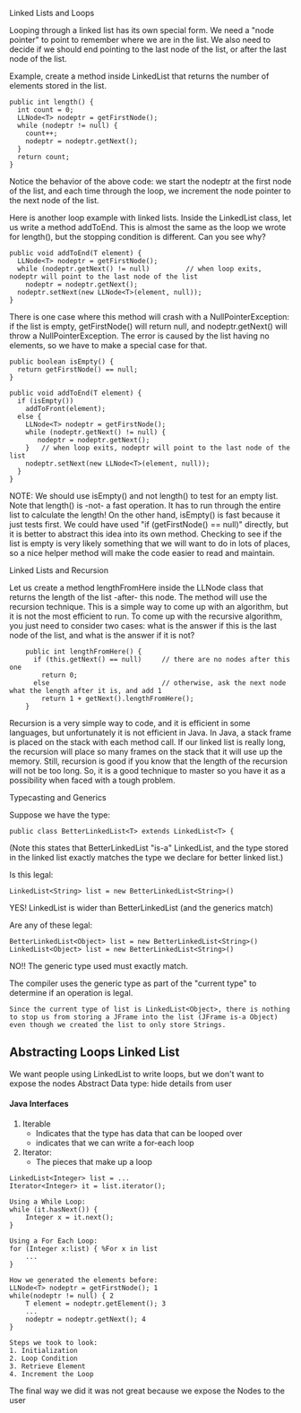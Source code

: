 Linked Lists and Loops

   Looping through a linked list has its own special form.
   We need a "node pointer" to point to remember where we are in the list.
   We also need to decide if we should end pointing to the last node of the list, or after the last node of the list.


   Example, create a method inside LinkedList that returns the number of elements stored in the list. 

	public int length() {
	  int count = 0;
	  LLNode<T> nodeptr = getFirstNode();
	  while (nodeptr != null) {
	    count++;
	    nodeptr = nodeptr.getNext();
	  }
	  return count;
	}

  Notice the behavior of the above code:  we start the nodeptr at the first node of the list, and each time through the loop,
    we increment the node pointer to the next node of the list.

  Here is another loop example with linked lists.  Inside the LinkedList class, let us write a method addToEnd.
  This is almost the same as the loop we wrote for length(), but the stopping condition is different.  Can you see why?

	public void addToEnd(T element) {
	  LLNode<T> nodeptr = getFirstNode();
	  while (nodeptr.getNext() != null)         // when loop exits, nodeptr will point to the last node of the list
	    nodeptr = nodeptr.getNext();
	  nodeptr.setNext(new LLNode<T>(element, null));
	}

  There is one case where this method will crash with a NullPointerException: if the list is empty, getFirstNode() will return null, and nodeptr.getNext() will
    throw a NullPointerException.
  The error is caused by the list having no elements, so we have to make a special case for that.

	public boolean isEmpty() {
	  return getFirstNode() == null;
	}

	public void addToEnd(T element) {
	  if (isEmpty())
	    addToFront(element);
	  else {
	    LLNode<T> nodeptr = getFirstNode();
	    while (nodeptr.getNext() != null) {
	       nodeptr = nodeptr.getNext();
	    }   // when loop exits, nodeptr will point to the last node of the list
	    nodeptr.setNext(new LLNode<T>(element, null));
	  }
	}

   NOTE: We should use isEmpty() and not length() to test for an empty list.  Note that length() is -not- a fast operation.  It has to run through the entire list to calculate the length!
    On the other hand, isEmpty() is fast because it just tests first.  We could have used "if (getFirstNode() == null)" directly, but it is better to abstract this idea into its own method.
    Checking to see if the list is empty is very likely something that we will want to do in lots of places, so a nice helper method will make the code easier to read and maintain.  


Linked Lists and Recursion

  Let us create a method lengthFromHere inside the LLNode class that returns the length of the list -after- this node.
  The method will use the recursion technique.  This is a simple way to come up with an algorithm, but it is not the most
  efficient to run.
  To come up with the recursive algorithm, you just need to consider two cases:  what is the answer if this is the last node of the list,
    and what is the answer if it is not?

        public int lengthFromHere() {
          if (this.getNext() == null)     // there are no nodes after this one
            return 0;
          else                            // otherwise, ask the next node what the length after it is, and add 1
            return 1 + getNext().lengthFromHere();
        }

  Recursion is a very simple way to code, and it is efficient in some languages, but unfortunately it is not efficient in Java.
  In Java, a stack frame is placed on the stack with each method call.  If our linked list is really long, the recursion will place so many
   frames on the stack that it will use up the memory.
  Still, recursion is good if you know that the length of the recursion will not be too long.  So, it is a good technique to master so you have
    it as a possibility when faced with a tough problem.


Typecasting and Generics

   Suppose we have the type:
```
public class BetterLinkedList<T> extends LinkedList<T> {
```

   (Note this states that BetterLinkedList "is-a" LinkedList, and the type stored in the linked list exactly matches the type we declare for better linked list.)

   Is this legal:
```
LinkedList<String> list = new BetterLinkedList<String>()
```
YES!  LinkedList is wider than BetterLinkedList (and the generics match)

   
   Are any of these legal:
```
BetterLinkedList<Object> list = new BetterLinkedList<String>()
LinkedList<Object> list = new BetterLinkedList<String>()
```
NO!!  The generic type used must exactly match.

   The compiler uses the generic type as part of the "current type" to determine if an operation is legal.
```
Since the current type of list is LinkedList<Object>, there is nothing to stop us from storing a JFrame into the list (JFrame is-a Object) even though we created the list to only store Strings.
```

## Abstracting Loops Linked List
We want people using LinkedList to write loops, but we don't want to expose the nodes
	Abstract Data type: hide details from user
#### Java Interfaces
1. Iterable
	- Indicates that the type has data that can be looped over
	- indicates that we can write a for-each loop
2. Iterator:
	- The pieces that make up a loop
```
LinkedList<Integer> list = ...
Iterator<Integer> it = list.iterator();

Using a While Loop:
while (it.hasNext()) {
	Integer x = it.next();
}

Using a For Each Loop:
for (Integer x:list) { %For x in list
	...
}

How we generated the elements before:
LLNode<T> nodeptr = getFirstNode(); 1
while(nodeptr != null) { 2
	T element = nodeptr.getElement(); 3
	...
	nodeptr = nodeptr.getNext(); 4
}

Steps we took to look:
1. Initialization
2. Loop Condition
3. Retrieve Element
4. Increment the Loop
```
The final way we did it was not great because we expose the Nodes to the user
